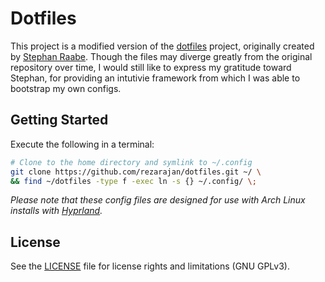 # Dotfiles

This project is a modified version of the [dotfiles](https://https://gitlab.com/stephan-raabe/dotfiles) project, originally created by [Stephan Raabe](https://gitlab.com/stephan-raabe). Though the files may diverge greatly from the original repository over time, I would still like to express my gratitude toward Stephan, for providing an intutivie framework from which I was able to bootstrap my own configs.

## Getting Started

Execute the following in a terminal:
```sh
# Clone to the home directory and symlink to ~/.config
git clone https://github.com/rezarajan/dotfiles.git ~/ \
&& find ~/dotfiles -type f -exec ln -s {} ~/.config/ \;
```
*Please note that these config files are designed for use with Arch Linux installs with [Hyprland](https://wiki.hyprland.org/).*

## License
See the [LICENSE](LICENSE) file for license rights and limitations (GNU GPLv3).
